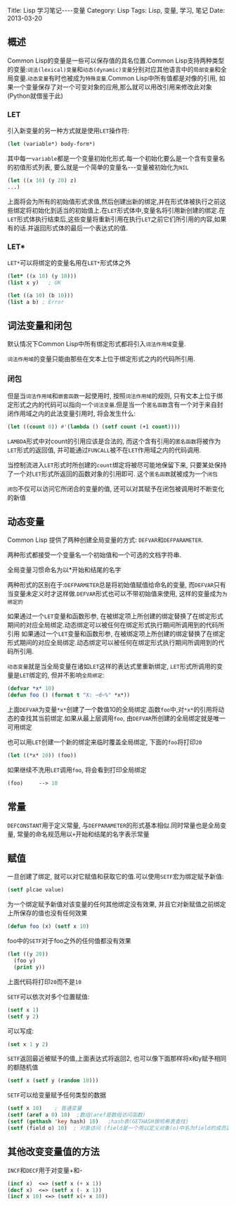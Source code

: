 Title: Lisp 学习笔记----变量
Category: Lisp
Tags: Lisp, 变量, 学习, 笔记
Date: 2013-03-20


## 概述
Common Lisp的变量是一些可以保存值的具名位置.Common Lisp支持两种类型的变量:`词法(lexical)变量`和`动态(dynamic)变量`分别对应其他语言中的`局部变量`和全局变量.`动态变量`有时也被成为`特殊变量`.Common Lisp中所有值都是对像的引用, 如果一个变量保存了对一个可变对象的应用,那么就可以用改引用来修改此对象(Python就借鉴于此)

### LET
引入新变量的另一种方式就是使用`LET`操作符:
```lisp
(let (variable*) body-form*)
```
其中每一`variable`都是一个变量初始化形式.每一个初始化要么是一个含有变量名的初值形式列表, 要么就是一个简单的变量名---变量被初始化为`NIL`
```lisp
(let ((x 10) (y 20) z)
...)
```
上面将会为所有的初始值形式求值,然后创建出新的绑定,并在形式体被执行之前这些绑定将初始化到适当的初始值上.在`LET`形式体中,变量名将引用新创建的绑定.在`LET`形式体执行结束后,这些变量将重新引用在执行`LET`之前它们所引用的内容,如果有的话.并返回形式体的最后一个表达式的值.

### LET*
`LET*`可以将绑定的变量名用在`LET*`形式体之外
```lisp
(let* ((x 10) (y 10)))
(list x y)   ; OK

(let ((a 10) (b 10)))
(list a b) ; Error
```

## 词法变量和闭包
默认情况下Common Lisp中所有绑定形式都将引入`词法作用域`变量.

`词法作用域`的变量只能由那些在文本上位于绑定形式之内的代码所引用.

### 闭包
但是当`词法作用域`和`嵌套函数`一起使用时, 按照`词法作用域`的规则, 只有文本上位于绑定形式之内的代码可以指向一个`词法变量`.但是当一个`匿名函数`含有一个对于来自封闭作用域之内的此法变量引用时, 将会发生什么:

```lisp
(let ((count 0)) #'(lambda () (setf count (+1 count))))
```
`LAMBDA`形式中对count的引用应该是合法的, 而这个含有引用的`匿名函数`将被作为`LET`形式的返回值, 并可能通过`FUNCALL`被不在`LET`作用域之内的代码调用.

当控制流进入`LET`形式时所创建的`count`绑定将被尽可能地保留下来, 只要某处保持了一个对`LET`形式所返回的函数对象的引用即可. 这个`匿名函数`就被成为一个`闭包`

`闭包`不仅可以访问它所闭合的变量的值, 还可以对其赋予在闭包被调用时不断变化的新值

## 动态变量
Common Lisp 提供了两种创建全局变量的方式: `DEFVAR`和`DEFPARAMETER`.

两种形式都接受一个变量名一个初始值和一个可选的文档字符串.

全局变量习惯命名为以*开始和结尾的名字

两种形式的区别在于:`DEFPARMETER`总是将初始值赋值给命名的变量, 而`DEFVAR`只有当变量未定义时才这样做.`DEFVAR`形式也可以不带初始值来使用, 这样的变量成为`为绑定的`

如果通过一个`LET`变量和函数形参, 在被绑定项上所创建的绑定替换了在绑定形式期间的对应全局绑定.动态绑定可以被任何在绑定形式执行期间所调用到的代码所引用
如果通过一个`LET`变量和函数形参, 在被绑定项上所创建的绑定替换了在绑定形式期间的对应全局绑定.动态绑定可以被任何在绑定形式执行期间所调用到的代码所引用.

`动态变量`就是当全局变量在诸如`LET`这样的表达式里重新绑定, `LET`形式所调用的变量是`LET`绑定的, 但并不影响`全局绑定`:
```lisp
(defvar *x* 10)
(defun foo () (format t "X: ~d~%" *x*))
```
上面`DEFVAR`为变量`*x*`创建了一个数值10的全局绑定.函数`foo`中,对`*x*`的引用将动态的查找其当前绑定.如果从最上层调用`foo`, 由`DEFVAR`所创建的全局绑定就是唯一可用绑定

也可以用`LET`创建一个新的绑定来临时覆盖全局绑定, 下面的`foo`将打印`20`
```lisp
(let ((*x* 20)) (foo))
```
如果继续不洗用`LET`调用`foo`, 将会看到打印全局绑定
```lisp
(foo)     --> 10
```

## 常量
`DEFCONSTANT`用于定义常量, 与`DEFPARAMETER`的形式基本相似.同时常量也是全局变量, 常量的命名规范用以`+`开始和结尾的名字表示常量

## 赋值
一旦创建了绑定, 就可以对它赋值和获取它的值.可以使用`SETF`宏为绑定赋予新值:
```lisp
(setf plcae value)
```

为一个绑定赋予新值对该变量的任何其他绑定没有效果, 并且它对新赋值之前绑定上所保存的值也没有任何效果
```lisp
(defun foo (x) (setf x 10)
```
foo中的`SETF`对于foo之外的任何值都没有效果
```lisp
(let ((y 20))
  (foo y)
  (print y))
```
上面代码将打印`20`而不是`10`

`SETF`可以依次对多个位置赋值:
```lisp
(setf x 1)
(setf y 2)
```
可以写成:
```lisp
(set x 1 y 2)
```

`SETF`返回最近被赋予的值,上面表达式将返回2, 也可以像下面那样将x和y赋予相同的额随机值
```lisp
(setf x (setf y (random 10)))
```

`SETF`可以给变量赋予任何类型的数据
```lisp
(setf x 10)    ; 普通变量
(setf (aref a 0) 10)  ;数组(aref是数组访问函数)
(setf (gethash 'key hash) 10)   ;hash表(GETHASH做哈希表查找)
(setf (field o) 10)  ; 对象访问 (field是一个用以定义对象(o)中名为field的成员函数)
```

## 其他改变变量值的方法
`INCF`和`DECF`用于对变量+和-
```lisp
(incf x)  <=> (setf x (+ x 1))
(decf x)  <=> (setf x (- x 1))
(incf x 10) <=> (setf x(+ x 10))
```

